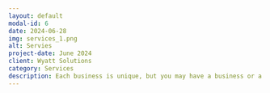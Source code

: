 ```yaml
---
layout: default
modal-id: 6
date: 2024-06-28
img: services_1.png
alt: Servies
project-date: June 2024
client: Wyatt Solutions
category: Services
description: Each business is unique, but you may have a business or a business process that can benefit from digital transformation. Contact us for a quote. We specialize in data intensive or difficult to automate businesses. Take a look at our open source accelerator <a href="https://github.com/Apress/mlops-lifecycle-toolkit" target="_blank">Read More</a> with example pipelines using Apache Spark, advanced monitoring capabilities to track model performance, detect data drift, visualization, automated feature engineering pipelines, and CI and CD pipelines to deploy to any cloud stack. 
---
```


